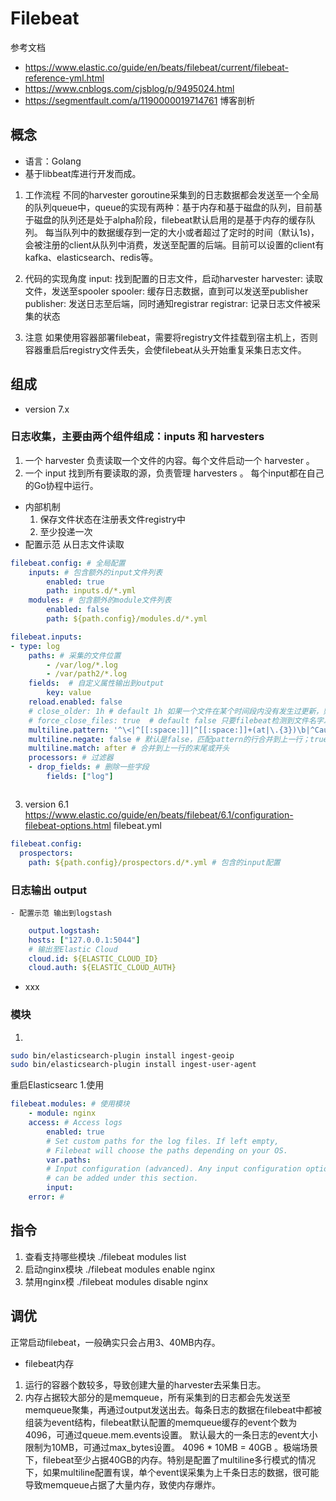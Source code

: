 # Filebeat
参考文档
- https://www.elastic.co/guide/en/beats/filebeat/current/filebeat-reference-yml.html
- https://www.cnblogs.com/cjsblog/p/9495024.html
- https://segmentfault.com/a/1190000019714761 博客剖析
## 概念
- 语言：Golang
- 基于libbeat库进行开发而成。
1. 工作流程
    不同的harvester goroutine采集到的日志数据都会发送至一个全局的队列queue中，queue的实现有两种：基于内存和基于磁盘的队列，目前基于磁盘的队列还是处于alpha阶段，filebeat默认启用的是基于内存的缓存队列。 
    每当队列中的数据缓存到一定的大小或者超过了定时的时间（默认1s)，会被注册的client从队列中消费，发送至配置的后端。目前可以设置的client有kafka、elasticsearch、redis等。
    
2. 代码的实现角度
    input: 找到配置的日志文件，启动harvester
    harvester: 读取文件，发送至spooler
    spooler: 缓存日志数据，直到可以发送至publisher
    publisher: 发送日志至后端，同时通知registrar
    registrar: 记录日志文件被采集的状态

3. 注意
    如果使用容器部署filebeat，需要将registry文件挂载到宿主机上，否则容器重启后registry文件丢失，会使filebeat从头开始重复采集日志文件。
## 组成

- version 7.x
### 日志收集，主要由两个组件组成：inputs 和  harvesters
1. 一个 harvester 负责读取一个文件的内容。每个文件启动一个 harvester 。
2. 一个 input 找到所有要读取的源，负责管理 harvesters 。 每个input都在自己的Go协程中运行。
- 内部机制
    1. 保存文件状态在注册表文件registry中
    2. 至少投递一次
- 配置示范 从日志文件读取
```yaml
filebeat.config: # 全局配置
    inputs: # 包含额外的input文件列表
        enabled: true
        path: inputs.d/*.yml
    modules: # 包含额外的module文件列表
        enabled: false
        path: ${path.config}/modules.d/*.yml

filebeat.inputs:
- type: log
    paths: # 采集的文件位置
        - /var/log/*.log
        - /var/path2/*.log
    fields:  # 自定义属性输出到output
        key: value 
    reload.enabled: false
    # close_older: 1h # default 1h 如果一个文件在某个时间段内没有发生过更新，则关闭监控的文件handle
    # force_close_files: true  # default false 只要filebeat检测到文件名字发生变化，就会关掉这个handle
    multiline.pattern: '^\<|^[[:space:]]|^[[:space:]]+(at|\.{3})\b|^Caused by:'  # 正则，自定义，一个表示可以匹配多种模式使用or 命令也就是“|”
    multiline.negate: false # 默认是false，匹配pattern的行合并到上一行；true，不匹配pattern的行合并到上一行
    multiline.match: after # 合并到上一行的末尾或开头
    processors: # 过滤器
    - drop_fields: # 删除一些字段
        fields: ["log"]



```

3. version 6.1 https://www.elastic.co/guide/en/beats/filebeat/6.1/configuration-filebeat-options.html
filebeat.yml
```yaml
filebeat.config:
  prospectors:
    path: ${path.config}/prospectors.d/*.yml # 包含的input配置

```


### 日志输出 output
    - 配置示范 输出到logstash
```yaml
    output.logstash:
    hosts: ["127.0.0.1:5044"]
    # 输出至Elastic Cloud
    cloud.id: ${ELASTIC_CLOUD_ID}
    cloud.auth: ${ELASTIC_CLOUD_AUTH}
```
 - xxx

### 模块
1. 
```bash
sudo bin/elasticsearch-plugin install ingest-geoip
sudo bin/elasticsearch-plugin install ingest-user-agent
```
重启Elasticsearc
1.使用
```yaml
filebeat.modules: # 使用模块
    - module: nginx
    access: # Access logs
        enabled: true
        # Set custom paths for the log files. If left empty,
        # Filebeat will choose the paths depending on your OS.
        var.paths:
        # Input configuration (advanced). Any input configuration option
        # can be added under this section.
        input:
    error: # 
```

## 指令
1. 查看支持哪些模块
./filebeat modules list
2. 启动nginx模块
./filebeat modules enable nginx
3. 禁用nginx模
./filebeat modules disable nginx

## 调优
正常启动filebeat，一般确实只会占用3、40MB内存。

- filebeat内存
1. 运行的容器个数较多，导致创建大量的harvester去采集日志。
2. 内存占据较大部分的是memqueue，所有采集到的日志都会先发送至memqueue聚集，再通过output发送出去。每条日志的数据在filebeat中都被组装为event结构，filebeat默认配置的memqueue缓存的event个数为4096，可通过queue.mem.events设置。
默认最大的一条日志的event大小限制为10MB，可通过max_bytes设置。
4096 * 10MB = 40GB 。极端场景下，filebeat至少占据40GB的内存。特别是配置了multiline多行模式的情况下，如果multiline配置有误，单个event误采集为上千条日志的数据，很可能导致memqueue占据了大量内存，致使内存爆炸。  